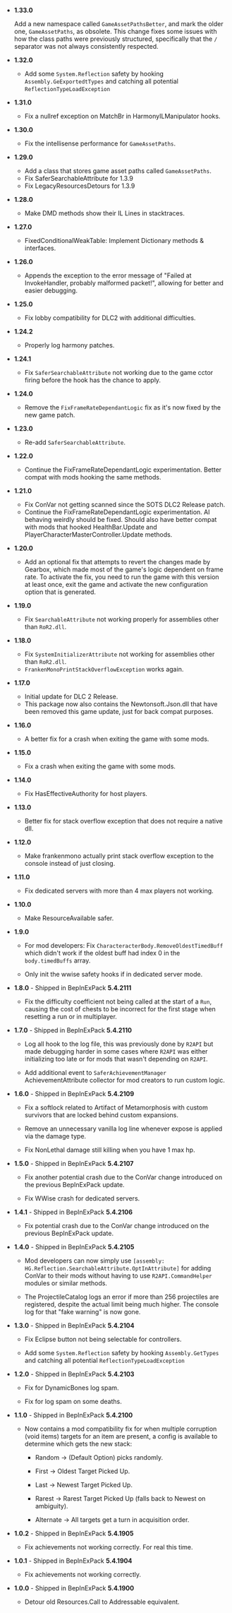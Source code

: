 -   **1.33.0**

    Add a new namespace called `GameAssetPathsBetter`, and mark the older one, `GameAssetPaths`, as obsolete. This change fixes some issues with how the class paths were previously structured, specifically that the `/` separator was not always consistently respected.

-   **1.32.0**

    -   Add some `System.Reflection` safety by hooking `Assembly.GeExportedtTypes` and catching all potential `ReflectionTypeLoadException`

-   **1.31.0**

    -   Fix a nullref exception on MatchBr in HarmonyILManipulator hooks.

-   **1.30.0**

    -   Fix the intellisense performance for `GameAssetPaths`.

-   **1.29.0**

    -   Add a class that stores game asset paths called `GameAssetPaths`.
	-   Fix SaferSearchableAttribute for 1.3.9
	-   Fix LegacyResourcesDetours for 1.3.9

-   **1.28.0**

    -   Make DMD methods show their IL Lines in stacktraces.

-   **1.27.0**

    -   FixedConditionalWeakTable: Implement Dictionary methods & interfaces.

-   **1.26.0**

    -   Appends the exception to the error message of "Failed at InvokeHandler, probably malformed packet!", allowing for better and easier debugging.

-   **1.25.0**

    -   Fix lobby compatibility for DLC2 with additional difficulties.

-   **1.24.2**

    -   Properly log harmony patches.

-   **1.24.1**

    -   Fix `SaferSearchableAttribute` not working due to the game cctor firing before the hook has the chance to apply.

-   **1.24.0**

    -   Remove the `FixFrameRateDependantLogic` fix as it's now fixed by the new game patch.

-   **1.23.0**

    -   Re-add `SaferSearchableAttribute`.

-   **1.22.0**

    -   Continue the FixFrameRateDependantLogic experimentation. Better compat with mods hooking the same methods.

-   **1.21.0**

    -   Fix ConVar not getting scanned since the SOTS DLC2 Release patch.
    -   Continue the FixFrameRateDependantLogic experimentation. AI behaving weirdly should be fixed. Should also have better compat with mods that hooked HealthBar.Update and PlayerCharacterMasterController.Update methods.

-   **1.20.0**

    -   Add an optional fix that attempts to revert the changes made by Gearbox, which made most of the game's logic dependent on frame rate. To activate the fix, you need to run the game with this version at least once, exit the game and activate the new configuration option that is generated.

-   **1.19.0**

    -   Fix `SearchableAttribute` not working properly for assemblies other than `RoR2.dll`.

-   **1.18.0**

    -   Fix `SystemInitializerAttribute` not working for assemblies other than `RoR2.dll`.
    -   `FrankenMonoPrintStackOverflowException` works again.

-   **1.17.0**

    -   Initial update for DLC 2 Release.
	-   This package now also contains the Newtonsoft.Json.dll that have been removed this game update, just for back compat purposes.

-   **1.16.0**

    -   A better fix for a crash when exiting the game with some mods.

-   **1.15.0**

    -   Fix a crash when exiting the game with some mods.

-   **1.14.0**

    -   Fix HasEffectiveAuthority for host players.

-   **1.13.0**

    -   Better fix for stack overflow exception that does not require a native dll.

-   **1.12.0**

    -   Make frankenmono actually print stack overflow exception to the console instead of just closing.

-   **1.11.0**

    -   Fix dedicated servers with more than 4 max players not working.

-   **1.10.0**

    -   Make ResourceAvailable safer.

-   **1.9.0**

    -   For mod developers: Fix `CharacteracterBody.RemoveOldestTimedBuff` which didn't work if the oldest buff had index 0 in the `body.timedBuffs` array.

    -   Only init the wwise safety hooks if in dedicated server mode.

-   **1.8.0** - Shipped in BepInExPack **5.4.2111**

    -   Fix the difficulty coefficient not being called at the start of a `Run`, causing the cost of chests to be incorrect for the first stage when resetting a run or in multiplayer.

-   **1.7.0** - Shipped in BepInExPack **5.4.2110**

    -   Log all hook to the log file, this was previously done by `R2API` but made debugging harder in some cases where `R2API` was either initializing too late or for mods that wasn't depending on `R2API`.
    
    -   Add additional event to `SaferAchievementManager` AchievementAttribute collector for mod creators to run custom logic.

-   **1.6.0** - Shipped in BepInExPack **5.4.2109**

    -   Fix a softlock related to Artifact of Metamorphosis with custom survivors that are locked behind custom expansions.
    
    -   Remove an unnecessary vanilla log line whenever expose is applied via the damage type.
    
    -   Fix NonLethal damage still killing when you have 1 max hp.
        
-   **1.5.0** - Shipped in BepInExPack **5.4.2107**

    -   Fix another potential crash due to the ConVar change introduced on the previous BepInExPack update.
    
    -   Fix WWise crash for dedicated servers.

-   **1.4.1** - Shipped in BepInExPack **5.4.2106**

    -   Fix potential crash due to the ConVar change introduced on the previous BepInExPack update.

-   **1.4.0** - Shipped in BepInExPack **5.4.2105**

    -   Mod developers can now simply use `[assembly: HG.Reflection.SearchableAttribute.OptInAttribute]` for adding ConVar to their mods without having to use `R2API.CommandHelper` modules or similar methods.
    
    -   The ProjectileCatalog logs an error if more than 256 projectiles are registered, despite the actual limit being much higher. The console log for that "fake warning" is now gone.

-   **1.3.0** - Shipped in BepInExPack **5.4.2104**

    -   Fix Eclipse button not being selectable for controllers.
    
    -   Add some `System.Reflection` safety by hooking `Assembly.GetTypes` and catching all potential `ReflectionTypeLoadException`

-   **1.2.0** - Shipped in BepInExPack **5.4.2103**

    -   Fix for DynamicBones log spam.
    
    -   Fix for log spam on some deaths.
        
-   **1.1.0** - Shipped in BepInExPack **5.4.2100**

    -   Now contains a mod compatibility fix for when multiple corruption (void items) targets for an item are present, a config is available to determine which gets the new stack:
    
        -   Random -> (Default Option) picks randomly.
        
        -   First -> Oldest Target Picked Up.
        
        -   Last -> Newest Target Picked Up.
        
        -   Rarest -> Rarest Target Picked Up (falls back to Newest on ambiguity).
        
        -   Alternate -> All targets get a turn in acquisition order.

-   **1.0.2** - Shipped in BepInExPack **5.4.1905**

    -   Fix achievements not working correctly. For real this time.

-   **1.0.1** - Shipped in BepInExPack **5.4.1904**

    -   Fix achievements not working correctly.

-   **1.0.0** - Shipped in BepInExPack **5.4.1900**

    -   Detour old Resources.Call to Addressable equivalent.
